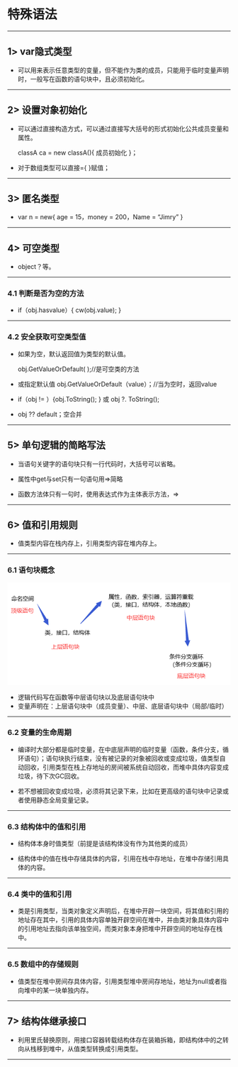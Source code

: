 # 特殊语法

---

## 1> var隐式类型

- 可以用来表示任意类型的变量，但不能作为类的成员，只能用于临时变量声明时，一般写在函数的语句块中，且必须初始化。

---

## 2> 设置对象初始化

- 可以通过直接构造方式，可以通过直接写大括号的形式初始化公共成员变量和属性。

    classA ca = new classA(){ 成员初始化 }；

- 对于数组类型可以直接={  }赋值；

---

## 3> 匿名类型

- var  n = new{ age = 15，money = 200，Name = “Jimry” }

---

## 4> 可空类型

- object？等。

---

### 4.1 判断是否为空的方法

- if（obj.hasvalue）{ cw(obj.value);  }

---

### 4.2 安全获取可空类型值

- 如果为空，默认返回值为类型的默认值。

    obj.GetValueOrDefault( );//是可空类的方法

- 或指定默认值  obj.GetValueOrDefault（value）；//当为空时，返回value

- if（obj != ）{obj.ToString(); }  或  obj ?. ToString();

- obj ?? default；空合并

---

## 5> 单句逻辑的简略写法

- 当语句关键字的语句块只有一行代码时，大括号可以省略。

- 属性中get与set只有一句语句用=>简略

- 函数方法体只有一句时，使用表达式作为主体表示方法，=>

---

## 6> 值和引用规则

- 值类型内容在栈内存上，引用类型内容在堆内存上。

---

### 6.1 语句块概念

![图片](.\assets\10_6.png)

- 逻辑代码写在函数等中层语句块以及底层语句块中
- 变量声明在：上层语句块中（成员变量）、中层、底层语句块中（局部/临时）

---

### 6.2 变量的生命周期

- 编译时大部分都是临时变量，在中底层声明的临时变量（函数，条件分支，循环语句）；语句块执行结束，没有被记录的对象被回收或变成垃圾，值类型自动回收，引用类型在栈上存地址的房间被系统自动回收，而堆中具体内容变成垃圾，待下次GC回收。

- 若不想被回收变成垃圾，必须将其记录下来，比如在更高级的语句块中记录或者使用静态全局变量记录。

---

### 6.3 结构体中的值和引用

- 结构体本身时值类型（前提是该结构体没有作为其他类的成员）

- 结构体中的值在栈中存储具体的内容，引用在栈中存地址，在堆中存储引用具体的内容。

---

### 6.4 类中的值和引用

- 类是引用类型，当类对象定义声明后，在堆中开辟一块空间，将其值和引用的地址存在其中，引用的具体内容单独开辟空间在堆中，并由类对象具体内容中的引用地址去指向该单独空间，而类对象本身把堆中开辟空间的地址存在栈中。

---

### 6.5 数组中的存储规则

- 值类型在堆中房间存具体内容，引用类型堆中房间存地址，地址为null或者指向堆中的某一块单独内存。

---

## 7> 结构体继承接口

- 利用里氏替换原则，用接口容器转载结构体存在装箱拆箱，即结构体中的之转向从栈移到堆中，从值类型转换成引用类型。

---
